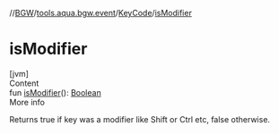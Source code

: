 //[BGW](../../../index.md)/[tools.aqua.bgw.event](../index.md)/[KeyCode](index.md)/[isModifier](is-modifier.md)



# isModifier  
[jvm]  
Content  
fun [isModifier](is-modifier.md)(): [Boolean](https://kotlinlang.org/api/latest/jvm/stdlib/kotlin/-boolean/index.html)  
More info  


Returns true if key was a modifier like Shift or Ctrl etc, false otherwise.

  



